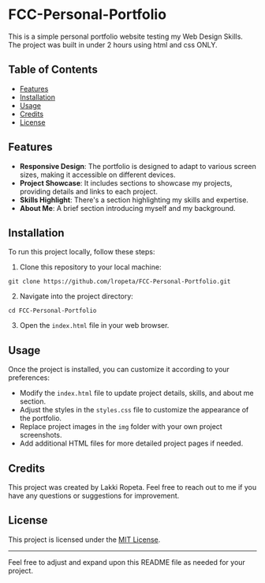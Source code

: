 # FCC-Personal-Portfolio

This is a simple personal portfolio website testing my Web Design Skills. The project was built in under 2 hours using html and css ONLY.

## Table of Contents

- [Features](#features)
- [Installation](#installation)
- [Usage](#usage)
- [Credits](#credits)
- [License](#license)

## Features

- **Responsive Design**: The portfolio is designed to adapt to various screen sizes, making it accessible on different devices.
- **Project Showcase**: It includes sections to showcase my projects, providing details and links to each project.
- **Skills Highlight**: There's a section highlighting my skills and expertise.
- **About Me**: A brief section introducing myself and my background.

## Installation

To run this project locally, follow these steps:

1. Clone this repository to your local machine:

```
git clone https://github.com/lropeta/FCC-Personal-Portfolio.git
```

2. Navigate into the project directory:

```
cd FCC-Personal-Portfolio
```

3. Open the `index.html` file in your web browser.

## Usage

Once the project is installed, you can customize it according to your preferences:

- Modify the `index.html` file to update project details, skills, and about me section.
- Adjust the styles in the `styles.css` file to customize the appearance of the portfolio.
- Replace project images in the `img` folder with your own project screenshots.
- Add additional HTML files for more detailed project pages if needed.

## Credits

This project was created by Lakki Ropeta. Feel free to reach out to me if you have any questions or suggestions for improvement.

## License

This project is licensed under the [MIT License](LICENSE).

---

Feel free to adjust and expand upon this README file as needed for your project.
